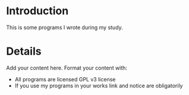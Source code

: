 # Introduction #

This is some programs I wrote during my study.


# Details #

Add your content here.  Format your content with:
  * All programs are licensed GPL v3 license
  * If you use my programs in your works link and notice are obligatorily
